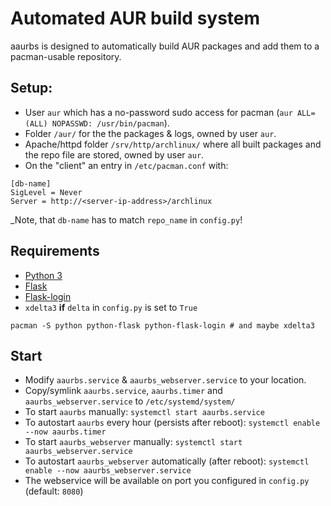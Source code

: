 # Automated AUR build system

aaurbs is designed to automatically build AUR packages and add them to a pacman-usable repository.

## Setup:
- User `aur` which has a no-password sudo access for pacman (`aur ALL=(ALL) NOPASSWD: /usr/bin/pacman`).
- Folder `/aur/` for the the packages & logs, owned by user `aur`.
- Apache/httpd folder `/srv/http/archlinux/` where all built packages and the repo file are stored, owned by user `aur`.
- On the "client" an entry in `/etc/pacman.conf` with:
```
[db-name]
SigLevel = Never
Server = http://<server-ip-address>/archlinux
```
_Note, that `db-name` has to match `repo_name` in `config.py`!

## Requirements
- [Python 3](https://www.python.org/)
- [Flask](http://flask.pocoo.org/)
- [Flask-login](https://github.com/maxcountryman/flask-login)
- `xdelta3` **if** `delta` in `config.py` is set to `True`

```
pacman -S python python-flask python-flask-login # and maybe xdelta3
```

## Start
- Modify `aaurbs.service` & `aaurbs_webserver.service` to your location.
- Copy/symlink `aaurbs.service`, `aaurbs.timer` and `aaurbs_webserver.service` to `/etc/systemd/system/`
- To start `aaurbs` manually: `systemctl start aaurbs.service`
- To autostart `aaurbs` every hour (persists after reboot): `systemctl enable --now aaurbs.timer`
- To start `aaurbs_webserver` manually: `systemctl start aaurbs_webserver.service`
- To autostart `aaurbs_webserver` automatically (after reboot): `systemctl enable --now aaurbs_webserver.service`
- The webservice will be available on port you configured in `config.py` (default: `8080`)
